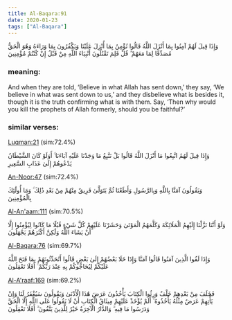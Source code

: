 ```yaml
---
title: Al-Baqara:91
date: 2020-01-23
tags: ["Al-Baqara"]
---
```

وَإِذَا قِيلَ لَهُمْ آمِنُوا بِمَا أَنْزَلَ اللَّهُ قَالُوا نُؤْمِنُ بِمَا أُنْزِلَ عَلَيْنَا وَيَكْفُرُونَ بِمَا وَرَاءَهُ وَهُوَ الْحَقُّ مُصَدِّقًا لِمَا مَعَهُمْ ۗ قُلْ فَلِمَ تَقْتُلُونَ أَنْبِيَاءَ اللَّهِ مِنْ قَبْلُ إِنْ كُنْتُمْ مُؤْمِنِينَ
### meaning: 
And when they are told, ‘Believe in what Allah has sent down,’ they say, ‘We believe in what was sent down to us,’ and they disbelieve what is besides it, though it is the truth confirming what is with them. Say, ‘Then why would you kill the prophets of Allah formerly, should you be faithful?’
### similar verses: 

[Luqman:21](/31/21) (sim:72.4%)

وَإِذَا قِيلَ لَهُمُ اتَّبِعُوا مَا أَنْزَلَ اللَّهُ قَالُوا بَلْ نَتَّبِعُ مَا وَجَدْنَا عَلَيْهِ آبَاءَنَا ۚ أَوَلَوْ كَانَ الشَّيْطَانُ يَدْعُوهُمْ إِلَىٰ عَذَابِ السَّعِيرِ

[An-Noor:47](/24/47) (sim:72.4%)

وَيَقُولُونَ آمَنَّا بِاللَّهِ وَبِالرَّسُولِ وَأَطَعْنَا ثُمَّ يَتَوَلَّىٰ فَرِيقٌ مِنْهُمْ مِنْ بَعْدِ ذَٰلِكَ ۚ وَمَا أُولَٰئِكَ بِالْمُؤْمِنِينَ

[Al-An'aam:111](/6/111) (sim:70.5%)

وَلَوْ أَنَّنَا نَزَّلْنَا إِلَيْهِمُ الْمَلَائِكَةَ وَكَلَّمَهُمُ الْمَوْتَىٰ وَحَشَرْنَا عَلَيْهِمْ كُلَّ شَيْءٍ قُبُلًا مَا كَانُوا لِيُؤْمِنُوا إِلَّا أَنْ يَشَاءَ اللَّهُ وَلَٰكِنَّ أَكْثَرَهُمْ يَجْهَلُونَ

[Al-Baqara:76](/2/76) (sim:69.7%)

وَإِذَا لَقُوا الَّذِينَ آمَنُوا قَالُوا آمَنَّا وَإِذَا خَلَا بَعْضُهُمْ إِلَىٰ بَعْضٍ قَالُوا أَتُحَدِّثُونَهُمْ بِمَا فَتَحَ اللَّهُ عَلَيْكُمْ لِيُحَاجُّوكُمْ بِهِ عِنْدَ رَبِّكُمْ ۚ أَفَلَا تَعْقِلُونَ

[Al-A'raaf:169](/7/169) (sim:69.2%)

فَخَلَفَ مِنْ بَعْدِهِمْ خَلْفٌ وَرِثُوا الْكِتَابَ يَأْخُذُونَ عَرَضَ هَٰذَا الْأَدْنَىٰ وَيَقُولُونَ سَيُغْفَرُ لَنَا وَإِنْ يَأْتِهِمْ عَرَضٌ مِثْلُهُ يَأْخُذُوهُ ۚ أَلَمْ يُؤْخَذْ عَلَيْهِمْ مِيثَاقُ الْكِتَابِ أَنْ لَا يَقُولُوا عَلَى اللَّهِ إِلَّا الْحَقَّ وَدَرَسُوا مَا فِيهِ ۗ وَالدَّارُ الْآخِرَةُ خَيْرٌ لِلَّذِينَ يَتَّقُونَ ۗ أَفَلَا تَعْقِلُونَ

